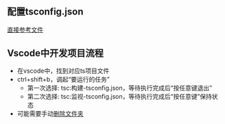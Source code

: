 # 

## 配置tsconfig.json

[直接参考文件](./tsconfig.json)

## Vscode中开发项目流程

* 在vscode中，找到对应ts项目文件
* ctrl+shift+b，调起“要运行的任务”
  * 第一次选择: tsc:构建-tsconfig.json，等待执行完成后“按任意键退出”
  * 第二次选择: tsc:监视-tsconfig.json，等待执行完成后“按任意键”保持状态
* 可能需要手动[删除文件夹](./node_modules\@types\superagent)


